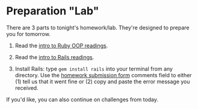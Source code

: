 # Preparation "Lab"

There are 3 parts to tonight's homework/lab. They're designed to prepare you for tomorrow. 

1. Read the [intro to Ruby OOP readings](https://github.com/sf-wdi-19-20/homework/blob/master/week6/01-ruby-oop.md).

1. Read the [intro to Rails readings](http://ajbraus.gitbooks.io/wdi-evening-readings/content/week6/01-intro-to-rails.html).

1. Install Rails: type `gem install rails` into your terminal from any directory.  Use the [homework submission form](https://docs.google.com/a/generalassemb.ly/forms/d/14rNXnDaq5X5Rvda-1BRZCl9YmkOoZzf7oxGBEZG_YJE/viewform) comments field to either (1) tell us that it went fine or (2) copy and paste the error message you received.

If you'd like, you can also continue on challenges from today. 
